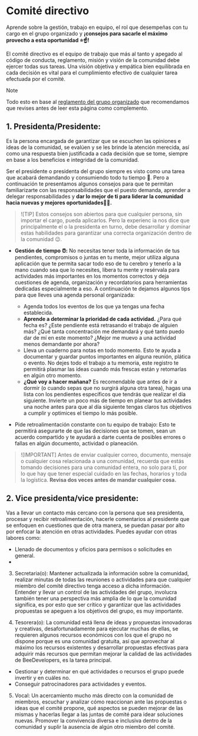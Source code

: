 # Comité directivo
Aprende sobre la gestión, trabajo en equipo, el rol que desempeñas con tu cargo en el grupo organizado y **¡consejos para sacarle el máximo provecho a esta oportunidad ⭐☝️!**

El comité directivo es el equipo de trabajo que más al tanto y apegado al código de conducta, reglamento, misión y visión de la comunidad debe ejercer todas sus tareas. Una visión objetiva y empática bien equilibrada en cada decisión es vital para el cumplimiento efectivo de cualquier tarea efectuada por el comité. 

>[!NOTE]
> Todo esto en base al [reglamento del grupo organizado](https://tinyurl.com/reglamentobee) que recomendamos que revises antes de leer esta página como complemento.

## 1. Presidenta/Presidente:
Es la persona encargada de garantizar que se escuchen las opiniones e ideas de la comunidad, se evalúen y se les brinde la atención merecida, así como una respuesta bien justificada a cada decisión que se tome, siempre en base a los beneficios e integridad de la comunidad.

Ser el presidente o presidenta del grupo siempre es visto como una tarea que acabará demandando y consumiendo todo tu tiempo 🤯. Pero a continuación te presentamos algunos consejos para que te permitan familiarizarte con las responsabilidades que el puesto demanda, aprender a delegar responsabilidades y **dar lo mejor de ti para liderar la comunidad hacia nuevas y mejores oportunidades💛🐝.**

>![TIP]
> Estos consejos son abiertos para que cualquier persona, sin importar el cargo, pueda aplicarlos. Pero la experienc ia nos dice que principalmente el o la presidenta en turno, debe desarrollar y dominar estas habilidades para garantizar una correcta organización dentro de la comunidad 😉.

- **Gestión de tiempo ⏰:** No necesitas tener toda la información de tus pendientes, compromisos o juntas en tu mente, mejor utiliza alguna aplicación que te permita sacar todo eso de tu cerebro y tenerlo a la mano cuando sea que lo necesites, libera tu mente y resérvala para actividades más importantes en los momentos correctos y deja cuestiones de agenda, organización y recordatorios para herramientas dedicadas especialmente a eso. A continuación te dejamos algunos tips para que lleves una agenda personal organizada:
    
    - Agenda todos los eventos de los que ya tengas una fecha establecida.
    - **Aprende a determinar la prioridad de cada actividad.** ¿Para qué fecha es? ¿Este pendiente está retrasando el trabajo de alguien más? ¿Qué tanta concentración me demandará y qué tanto puedo dar de mí en este momento? ¿Mejor me muevo a una actividad menos demandante por ahora?
    - Lleva un cuaderno para notas en todo momento. Esto te ayuda a documentar y guardar puntos importantes en alguna reunión, plática o evento. No dejes todo el trabajo a tu memoria, este registro te permitirá plasmar las ideas cuando más frescas están y retomarlas en algún otro momento.
    - **¿Qué voy a hacer mañana?** Es recomendable que antes de ir a dormir (o cuando sepas que no surgirá alguna otra tarea), hagas una lista con los pendientes específicos que tendrás que realizar el día siguiente. Invierte un poco más de tiempo en planear tus actividades una noche antes para que al día siguiente tengas claros tus objetivos a cumplir y optimices el tiempo lo más posible. 
- Pide retroalimentación constante con tu equipo de trabajo: Esto te permitirá asegurarte de que las decisiones que se tomen, sean un acuerdo compartido y te ayudará a darte cuenta de posibles errores o fallas en algún documento, actividad o planeación.

>![IMPORTANT]
> Antes de enviar cualquier correo, documento, mensaje o cualquier cosa relacionada a una comunidad, recuerda que estás tomando decisiones para una comunidad entera, no solo para tí, por lo que hay que tener especial cuidado en las fechas, horarios y toda la logística. **Revisa dos veces antes de mandar cualquier cosa.**

## 2. Vice presidenta/vice presidente:
Vas a llevar un contacto más cercano con la persona que sea presidenta, procesar y recibir retroalimentación, hacerle comentarios al presidente que se enfoquen en cuestiones que de otra manera, se puedan pasar por alto por enfocar la atención en otras actividades. Puedes ayudar con otras labores como:


- Llenado de documentos y oficios para permisos o solicitudes en general.
- 
  
3. Secretaria(o):
Mantener actualizada la información sobre la comunidad, realizar minutas de todas las reuniones o actividades para que cualquier miembro del comité directivo tenga acceso a dicha información. Entender y llevar un control de las actividades del grupo, involucra también tener una perspectiva más amplia de lo que la comunidad significa, es por esto que ser crítico y garantizar que las actividades propuestas se apeguen a los objetivos del grupo, es muy importante.

4. Tesorera(o):
La comunidad está llena de ideas y propuestas innovadoras y creativas, desafortunadamente para ejecutar muchas de ellas, se requieren algunos recursos económicos con los que el grupo no dispone porque es una comunidad gratuita, así que aprovechar al máximo los recursos existentes y desarrollar propuestas efectivas para adquirir más recursos que permitan mejorar la calidad de las actividades de BeeDevelopers, es la tarea principal.

- Gestionar y determinar en qué actividades o recursos el grupo puede invertir y en cuáles no.
- Conseguir patrocinadores para actividades y eventos.

5. Vocal:
Un acercamiento mucho más directo con la comunidad de miembros, escuchar y analizar cómo reaccionan ante las propuestas o ideas que el comité propone, qué aspectos se pueden mejorar de las mismas y hacerlas llegar a las juntas de comité para idear soluciones nuevas.
Promover la convivencia diversa e inclusiva dentro de la comunidad y suplir la ausencia de algún otro miembro del comité.